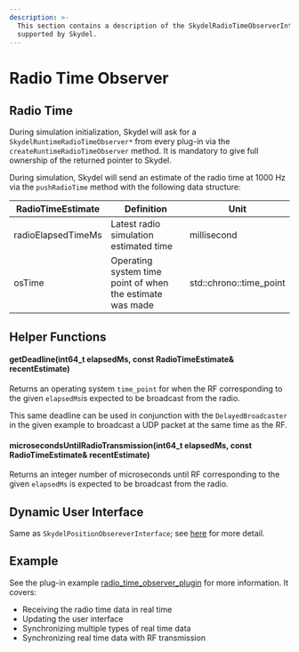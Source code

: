 ```yaml
---
description: >-
  This section contains a description of the SkydelRadioTimeObserverInterface
  supported by Skydel.
---
```


# Radio Time Observer

## Radio Time

During simulation initialization, Skydel will ask for a `SkydelRuntimeRadioTimeObserver*` from every plug-in via the `createRuntimeRadioTimeObserver` method. It is mandatory to give full ownership of the returned pointer to Skydel.

During simulation, Skydel will send an estimate of the radio time at 1000 Hz via the `pushRadioTime` method with the following data structure:

| RadioTimeEstimate  | Definition                                                | Unit                     |
| ------------------ | --------------------------------------------------------- | ------------------------ |
| radioElapsedTimeMs | Latest radio simulation estimated time                    | millisecond              |
| osTime             | Operating system time point of when the estimate was made | std::chrono::time\_point |

## Helper Functions

#### getDeadline(int64\_t elapsedMs, const RadioTimeEstimate& recentEstimate)

Returns an operating system `time_point` for when the RF corresponding to the given `elapsedMs`is expected to be broadcast from the radio.

This same deadline can be used in conjunction with the `DelayedBroadcaster` in the given example to broadcast a UDP packet at the same time as the RF.

#### microsecondsUntilRadioTransmission(int64\_t elapsedMs, const RadioTimeEstimate& recentEstimate)

Returns an integer number of microseconds until RF corresponding to the given `elapsedMs` is expected to be broadcast from the radio.

## Dynamic User Interface

Same as `SkydelPositionObsereverInterface`; see [here](radio-time-observer.md#dynamic-user-interface) for more detail.

## Example

See the plug-in example [radio\_time\_observer\_plugin](https://github.com/learn-safran-navigation-timing/skydel-example-plugins/tree/master/source/radio\_time\_observer\_plugin) for more information. It covers:

* Receiving the radio time data in real time
* Updating the user interface
* Synchronizing multiple types of real time data
* Synchronizing real time data with RF transmission
